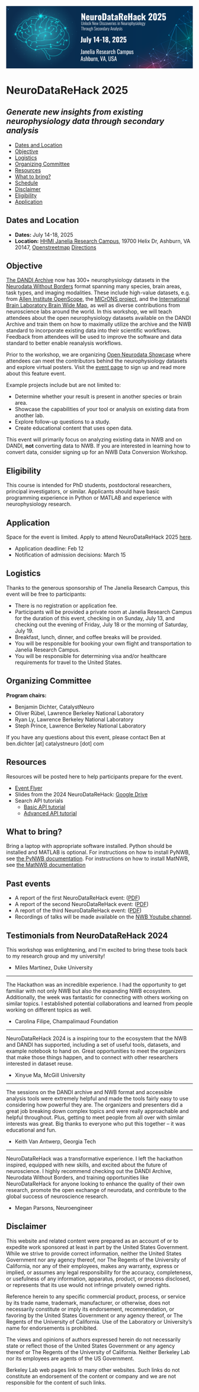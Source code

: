 <img alt="NeuroDataReHack banner" src="images/NDRH2025_banner.png">

# NeuroDataReHack 2025
## *Generate new insights from existing neurophysiology data through secondary analysis*

[//]: # (* [Report]&#40;#report&#41;)
* [Dates and Location](#dates-and-location)
* [Objective](#objective)
* [Logistics](#logistics)
* [Organizing Committee](#organizing-committee)
* [Resources](#resources)
* [What to bring?](#what-to-bring)
* [Schedule](#schedule)
* [Disclaimer](#disclaimer)
* [Eligibility](#eligibility)
* [Application](#application)

[//]: # (## Report)

[//]: # ()
[//]: # (The final report for NeuroDataReHack 2024 is now available online at [[PDF]&#40;https://drive.usercontent.google.com/u/0/uc?id=1QYw9jmIpKPXPMLmhTnVIIWgbWHL5tPS3&export=download&#41;].)



## Dates and Location

- **Dates:** July 14-18, 2025
- **Location:** [HHMI Janelia Research Campus](https://www.janelia.org/), 19700 Helix Dr, Ashburn, VA 20147,
  [Openstreetmap](https://www.openstreetmap.org/?mlat=39.0708&mlon=-77.4655#map=14/39.0708/-77.4655)
  [Directions](https://www.janelia.org/directions)

## Objective
[The DANDI Archive](http://dandiarchive.org) now has 300+ neurophysiology datasets in the 
[Neurodata Without Borders](http://nwb.org) format  spanning many species, brain  areas, task types, and imaging 
modalities. These include high-value datasets, e.g. from [Allen Institute OpenScope](https://dandiarchive.org/dandiset/search?search=openscope), the [MICrONS project](https://dandiarchive.org/dandiset/000402), and the 
[International Brain Laboratory Brain Wide Map](https://dandiarchive.org/dandiset/000409), as well as diverse contributions from neuroscience labs around the world. In this 
workshop, we will teach attendees about the open neurophysiology datasets available on the DANDI Archive and train 
them on how to maximally utilize the archive and the NWB standard to incorporate existing data into their scientific 
workflows. Feedback from attendees will be used to improve the software and data standard to better enable 
reanalysis workflows.


Prior to the workshop, we are organizing [Open Neurodata Showcase](../HCK23_2025_OpenNeurodataShowcase/README.md) where
attendees can meet the contributors behind the neurophysiology datasets and explore virtual posters. Visit the
[event page](../HCK23_2025_OpenNeurodataShowcase/README.md#application) to sign up and read more about this feature
event.


Example projects include but are not limited to:
* Determine whether your result is present in another species or brain area.
* Showcase the capabilities of your tool or analysis on existing data from another lab.
* Explore follow-up questions to a study.
* Create educational content that uses open data.

<!-- 
Following the event, participants will be invited to apply for a Kavli Foundation Neurodata Discovery Award, which 
awards $50,000 (USD) of funding to continue data reanalysis projects that come out of the NeuroDataReHack event. Details about the Kavli Foundation Neurodata Discovery Award will be provided closer to the event.
-->
This event will primarily focus on analyzing existing data in NWB and on DANDI, **not** converting data to NWB. If 
you are interested in learning how to convert data, consider signing up for an NWB Data Conversion Workshop.

## Eligibility

This course is intended for PhD students, postdoctoral researchers, principal investigators, or similar.
Applicants should have basic programming experience in Python or MATLAB and experience with neurophysiology research.


## Application

Space for the event is limited. Apply to attend NeuroDataReHack 2025 [here](https://forms.gle/cR9sm5wjAt8oqTaT7). 

* Application deadline: Feb 12
* Notification of admission decisions: March 15


## Logistics

Thanks to the generous sponsorship of The Janelia Research Campus, this event will be free to participants:
* There is no registration or application fee.
* Participants will be provided a private room at Janelia Research Campus for the duration of this event, 
  checking in on Sunday, July 13, and checking out the evening of Friday, July 18 or the morning of Saturday, July 19.
* Breakfast, lunch, dinner, and coffee breaks will be provided.
* You will be responsible for booking your own flight and transportation to Janelia Research Campus.
* You will be responsible for determining visa and/or healthcare requirements for travel to the United States.

## Organizing Committee

**Program chairs:**
* Benjamin Dichter, CatalystNeuro
* Oliver Rübel, Lawrence Berkeley National Laboratory
* Ryan Ly, Lawrence Berkeley National Laboratory
* Steph Prince, Lawrence Berkeley National Laboratory

If you have any questions about this event, please contact Ben at ben.dichter [at] catalystneuro [dot] com

## Resources

Resources will be posted here to help participants prepare for the event.

* [Event Flyer](images/NDRH_flyer-2025.pdf)
* Slides from the 2024 NeuroDataReHack: [Google Drive](https://drive.google.com/drive/folders/1DAmQr4qWCamhj_2Zyke0kkHGvV8Kyq13?usp=sharing)
* Search API tutorials
    * [Basic API tutorial](tutorials/simple_dandiset_search.ipynb)
    * [Advanced API tutorial](tutorials/advanced_asset_search.ipynb)

## What to bring?

Bring a laptop with appropriate software installed. Python should be installed and MATLAB is optional. For 
instructions on how to install PyNWB, see 
[the PyNWB documentation](https://pynwb.readthedocs.io/en/stable/install_users.html#installing-pynwb). For instructions
on how to install MatNWB, see
[the MatNWB documentation](https://github.com/NeurodataWithoutBorders/matnwb/blob/master/README.md)

## Past events
* A report of the first NeuroDataReHack event: ([PDF](../HCK14_2022_Seattle_RH/report/Report_Neurodata_Rehack_v2.pdf))
* A report of the second NeuroDataReHack event: ([PDF](../HCK16_2023_Granada_RH/report/Report__NeuroDataReHack_2023.pdf))
* A report of the third NeuroDataReHack event: ([PDF](https://drive.usercontent.google.com/u/0/uc?id=1QYw9jmIpKPXPMLmhTnVIIWgbWHL5tPS3&export=download))
* Recordings of talks will be made available on the [NWB Youtube channel](https://www.youtube.com/channel/UCfD_mU-EFz135a9TpNFJP5A).

## Testimonials from NeuroDataReHack 2024

This workshop was enlightening, and I'm excited to bring these tools back to my research group and my university!
- Miles Martinez, Duke University

----------

The Hackathon was an incredible experience. I had the opportunity to get familiar with not only NWB but also the expanding NWB ecosystem. Additionally, the week was fantastic for connecting with others working on similar topics. I established potential collaborations and learned from people working on different topics as well.
- Carolina Filipe, Champalimaud Foundation

----------

NeuroDataReHack 2024 is a inspiring tour to the ecosystem that the NWB and DANDI has supported, including a set of useful tools, datasets, and example notebook to hand on. Great opportunities to meet the organizers that make those things happen, and to connect with other researchers interested in dataset reuse.
- Xinyue Ma, McGill University

----------

 The sessions on the DANDI archive and NWB format and accessible analysis tools were extremely helpful and made the tools fairly easy to use considering how powerful they are. The organizers and presenters did a great job breaking down complex topics and were really approachable and helpful throughout. Plus, getting to meet people from all over with similar interests was great. Big thanks to everyone who put this together – it was educational and fun.
 - Keith Van Antwerp, Georgia Tech

----------

NeuroDataReHack was a transformative experience. I left the hackathon inspired, equipped with new skills, and excited about the future of neuroscience. I highly recommend checking out the DANDI Archive, Neurodata Without Borders, and training opportunities like NeuroDataReHack for anyone looking to enhance the quality of their own research, promote the open exchange of neurodata, and contribute to the global success of neuroscience research.
- Megan Parsons, Neuroengineer

[//]: # (## Schedule)

[//]: # (Tentative schedule:)

[//]: # ()
[//]: # (<img align="center" alt="Agenda NeuroDataReHack 2025" src="AgendaNeuroDataReHack2025.png" width="870">)

[//]: # ()
[//]: # ([PDF]&#40;AgendaNeuroDataReHack2024.pdf&#41;)

## Disclaimer

This website and related content were prepared as an account of or to expedite work sponsored at least in part by 
the United States Government. While we strive to provide correct information, neither the United States Government 
nor any agency thereof, nor The Regents of the University of California, nor any of their employees, makes any 
warranty, express or implied, or assumes any legal responsibility for the accuracy, completeness, or usefulness of 
any information, apparatus, product, or process disclosed, or represents that its use would not infringe privately 
owned rights.

Reference herein to any specific commercial product, process, or service by its trade name, trademark, manufacturer, 
or otherwise, does not necessarily constitute or imply its endorsement, recommendation, or favoring by the United 
States Government or any agency thereof, or The Regents of the University of California.  Use of the Laboratory or 
University’s name for endorsements is prohibited.

The views and opinions of authors expressed herein do not necessarily state or reflect those of the United States 
Government or any agency thereof or The Regents of the University of California.  Neither Berkeley Lab nor its 
employees are agents of the US Government.

Berkeley Lab web pages link to many other websites.  Such links do not constitute an endorsement of the content or 
company and we are not responsible for the content of such links.

